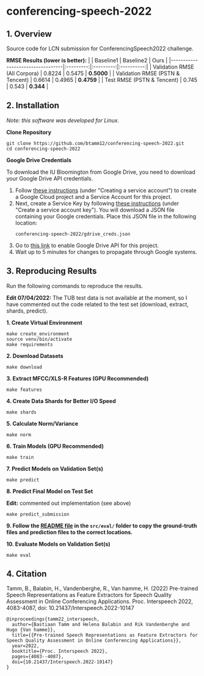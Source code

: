 # conferencing-speech-2022

## 1. Overview
Source code for LCN submission for ConferencingSpeech2022 challenge.

**RMSE Results (lower is better):**
|                                  | Baseline1 | Baseline2 |    Ours    |
|----------------------------------|:---------:|:---------:|:----------:|
| Validation RMSE (All Corpora)    |   0.8224  |   0.5475  | **0.5000** |
| Validation RMSE (PSTN & Tencent) |   0.6614  |   0.4965  | **0.4759** |
| Test RMSE (PSTN & Tencent)       |   0.745   |   0.543   |  **0.344** |


## 2. Installation
*Note: this software was developed for Linux.*

**Clone Repository**
```
git clone https://github.com/btamm12/conferencing-speech-2022.git
cd conferencing-speech-2022
```

**Google Drive Credentials**

To download the IU Bloomington from Google Drive, you need to download your
Google Drive API credentials.

1. Follow [these
   instructions](https://cloud.google.com/iam/docs/creating-managing-service-accounts#creating)
   (under "Creating a service account") to create a Google Cloud project and a
   Service Account for this project.
2. Next, create a Service Key by following [these
   instructions](https://cloud.google.com/iam/docs/creating-managing-service-account-keys#creating)
   (under "Create a service account key"). You will download a JSON file containing
   your Google credentials. Place this JSON file in the following location:
   ```
   conferencing-speech-2022/gdrive_creds.json
   ```
3. Go to [this
   link](https://console.developers.google.com/apis/library/drive.googleapis.com)
   to enable Google Drive API for this project.
4. Wait up to 5 minutes for changes to propagate through Google systems.

## 3. Reproducing Results

Run the following commands to reproduce the results.

**Edit 07/04/2022:** The TUB test data is not available at the moment, so I
have commented out the code related to the test set (download, extract, shards,
predict).

**1. Create Virtual Environment**
```
make create_environment
source venv/bin/activate
make requirements
```

**2. Download Datasets**
```
make download
```

**3. Extract MFCC/XLS-R Features (GPU Recommended)**
```
make features
```

**4. Create Data Shards for Better I/O Speed**
```
make shards
```

**5. Calculate Norm/Variance**
```
make norm
```

**6. Train Models (GPU Recommended)**
```
make train
```

**7. Predict Models on Validation Set(s)**
```
make predict
```

**8. Predict Final Model on Test Set**

**Edit:** commented out implementation (see above)

```
make predict_submission
```

**9. Follow the [README file](src/eval/README.md) in the `src/eval/` folder to copy
the ground-truth files and prediction files to the correct locations.**

**10. Evaluate Models on Validation Set(s)**
```
make eval
```

## 4. Citation

Tamm, B., Balabin, H., Vandenberghe, R., Van hamme, H. (2022) Pre-trained Speech Representations as Feature Extractors for Speech Quality Assessment in Online Conferencing Applications. Proc. Interspeech 2022, 4083-4087, doi: 10.21437/Interspeech.2022-10147

```
@inproceedings{tamm22_interspeech,
  author={Bastiaan Tamm and Helena Balabin and Rik Vandenberghe and Hugo {Van hamme}},
  title={{Pre-trained Speech Representations as Feature Extractors for Speech Quality Assessment in Online Conferencing Applications}},
  year=2022,
  booktitle={Proc. Interspeech 2022},
  pages={4083--4087},
  doi={10.21437/Interspeech.2022-10147}
}
```
